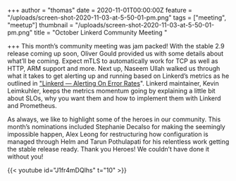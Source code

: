 +++
author = "thomas"
date = 2020-11-01T00:00:00Z
feature = "/uploads/screen-shot-2020-11-03-at-5-50-01-pm.png"
tags = ["meeting", "meetup"]
thumbnail = "/uploads/screen-shot-2020-11-03-at-5-50-01-pm.png"
title = "October Linkerd Community Meeting "

+++
This month’s community meeting was jam packed! With the stable 2.9 release coming up soon, Oliver Gould provided us with some details about what’ll be coming. Expect mTLS to automatically work for TCP as well as HTTP, ARM support and more. Next up, Naseem Ullah walked us through what it takes to get alerting up and running based on Linkerd’s metrics as he outlined in ["Linkerd — Alerting On Error Rates](https://naseemkullah.medium.com/linkerd-alerting-on-error-rates-33c0a30899d0)". Linkerd maintainer, Kevin Leimkuhler, keeps the metrics momentum going by explaining a little bit about SLOs, why you want them and how to implement them with Linkerd and Prometheus.

As always, we like to highlight some of the heroes in our community. This month’s nominations included Stephanie Decalso for making the seemingly impossible happen, Alex Leong for restructuring how configuration is managed through Helm and Tarun Pothulapati for his relentless work getting the stable release ready. Thank you Heroes! We couldn’t have done it without you!

{{< youtube id="J1fr4mDQlhs" t="10" >}}
